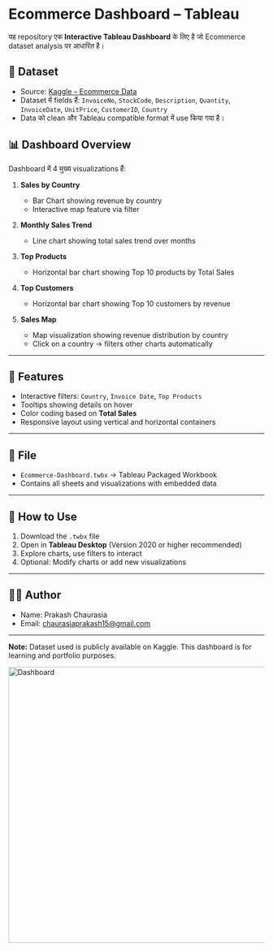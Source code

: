 # Ecommerce Dashboard – Tableau

यह repository एक **Interactive Tableau Dashboard** के लिए है जो Ecommerce dataset analysis पर आधारित है।  

## 📂 Dataset
- Source: [Kaggle – Ecommerce Data](https://www.kaggle.com/datasets/carrie1/ecommerce-data)  
- Dataset में fields हैं: `InvoiceNo`, `StockCode`, `Description`, `Quantity`, `InvoiceDate`, `UnitPrice`, `CustomerID`, `Country`  
- Data को clean और Tableau compatible format में use किया गया है।  

## 📊 Dashboard Overview
Dashboard में 4 मुख्य visualizations हैं:

1. **Sales by Country**  
   - Bar Chart showing revenue by country  
   - Interactive map feature via filter  

2. **Monthly Sales Trend**  
   - Line chart showing total sales trend over months  

3. **Top Products**  
   - Horizontal bar chart showing Top 10 products by Total Sales  

4. **Top Customers**  
   - Horizontal bar chart showing Top 10 customers by revenue  

5. **Sales Map**  
   - Map visualization showing revenue distribution by country  
   - Click on a country → filters other charts automatically  

---

## 🎨 Features
- Interactive filters: `Country`, `Invoice Date`, `Top Products`  
- Tooltips showing details on hover  
- Color coding based on **Total Sales**  
- Responsive layout using vertical and horizontal containers  

---

## 💾 File
- `Ecommerce-Dashboard.twbx` → Tableau Packaged Workbook  
- Contains all sheets and visualizations with embedded data  

---

## 🔗 How to Use
1. Download the `.twbx` file  
2. Open in **Tableau Desktop** (Version 2020 or higher recommended)  
3. Explore charts, use filters to interact  
4. Optional: Modify charts or add new visualizations  

---

## 👨‍🏫 Author
- Name: Prakash Chaurasia  
- Email: chaurasiaprakash15@gmail.com  

---

**Note:** Dataset used is publicly available on Kaggle. This dashboard is for learning and portfolio purposes.  


<img width="1292" height="544" alt="Dashboard" src="https://github.com/user-attachments/assets/8b76f4e8-856b-4536-99fb-24fa5f620ed3" />

